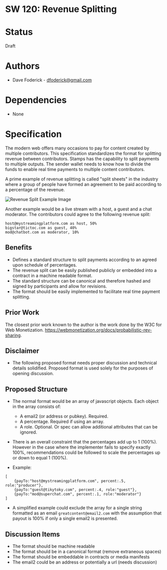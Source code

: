 SW 120: Revenue Splitting
==================================

# Status
Draft

# Authors
* Dave Foderick - dfoderick@gmail.com

# Dependencies
* None

# Specification

The modern web offers many occasions to pay for content created by multiple contributors. This specification standardizes the format for splitting revenue between contributors. Stamps has the capability to split payments to multiple outputs. The sender wallet needs to know how to divide the funds to enable real time payments to multiple content contributors.

A prime example of revenue splitting is called "split sheets" in the industry where a group of people have formed an agreement to be paid according to a percentage of the revenue.

![Revenue Split Example Image](https://www.omarimc.com/wp-content/uploads/2017/06/6a00d83451b36c69e201bb089511f2970d-500wi.jpg)


Another example would be a live stream with a host, a guest and a chat moderator. The contributors could agree to the following revenue split:
```
host@mystreamingplatform.com as host, 50%
bigstar@tictoc.com as guest, 40%
mod@chatbot.com as moderator, 10%
```

## Benefits
* Defines a standard structure to split payments according to an agreed upon schedule of percentages.
* The revenue split can be easily published publicly or embedded into a contract in a machine readable format.
* The standard structure can be canonical and therefore hashed and signed by participants and allow for revisions.
* The format should be easily implemented to facilitate real time payment splitting.


## Prior Work
The closest prior work known to the author is the work done by the W3C for Web Monetization. https://webmonetization.org/docs/probabilistic-rev-sharing. 


## Disclaimer
* The following proposed format needs proper discussion and technical details solidified. Proposed format is used solely for the purposes of opening discussion.

## Proposed Structure

* The normal format would be an array of javascript objects.
Each object in the array consists of:  
	* A email2 (or address or pubkey). Required.
	* A percentage. Required if using an array.
	* A role. Optional. Or spec can allow additional attributes that can be ignored.

* There is an overall constraint that the percentages add up to 1 (100%). However in the case where the implementer fails to specify exactly 100%, recommendations could be followed to scale the percentages up or down to equal 1 (100%).

* Example: 
```
[
	{payTo:"host@mystreamingplatform.com", percent:.5, role:"producer"},
	{payTo:"guest@tikytoky.com", percent:.4, role:"guest"},
	{payTo:"mod@superchat.com", percent:.1, role:"moderator"}
]
```
* A simplified example could exclude the array for a single string formatted as an email
`greatcontent@email2.com`
with the assumption that payout is 100% if only a single email2 is presented.

## Discussion Items

* The format should be machine readable
* The format should be in a canonical format (remove extraneous spaces)
* The format should be embeddable in contracts or media manifests
* The email2 could be an address or potentially a url (needs discussion)



